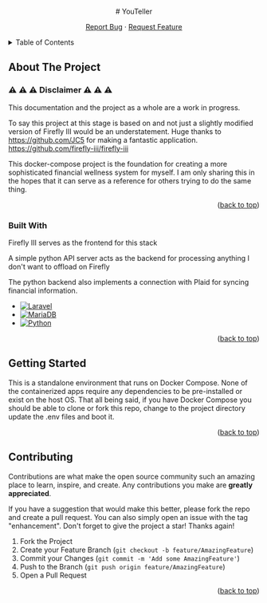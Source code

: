 <!-- PROJECT LOGO -->
<br />
<div align="center">
# YouTeller

  <p align="center">
    <a href="https://github.com/othneildrew/Best-README-Template/issues">Report Bug</a>
    ·
    <a href="https://github.com/othneildrew/Best-README-Template/issues">Request Feature</a>
  </p>
</div>

<!-- TABLE OF CONTENTS -->
<details>
  <summary>Table of Contents</summary>
  <ol>
    <li>
      <a href="#about-the-project">About The Project</a>
      <ul>
        <li><a href="#built-with">Built With</a></li>
      </ul>
    </li>
    <li>
      <a href="#getting-started">Getting Started</a>
    </li>
    <li>
      <a href="#contributing">Contributing</a>
    </li>
  </ol>
</details>

<!-- ABOUT THE PROJECT -->
## About The Project

### :warning: :warning: :warning: Disclaimer :warning: :warning: :warning:
This documentation and the project as a whole are a work in progress.

To say this project at this stage is based on and not just a slightly modified version of Firefly III would be an understatement.
Huge thanks to https://github.com/JC5 for making a fantastic application.
https://github.com/firefly-iii/firefly-iii

This docker-compose project is the foundation for creating a more sophisticated financial wellness system for myself.
I am only sharing this in the hopes that it can serve as a reference for others trying to do the same thing.

<p align="right">(<a href="#top">back to top</a>)</p>


### Built With

Firefly III serves as the frontend for this stack

A simple python API server acts as the backend for processing anything I don't want to offload on Firefly

The python backend also implements a connection with Plaid for syncing financial information.

* [![Laravel][Laravel.com]][Laravel-url]
* [![MariaDB][Mariadb.org]][Mariadb-url]
* [![Python][Python.org]][Python-url]

<p align="right">(<a href="#top">back to top</a>)</p>

<!-- GETTING STARTED -->
## Getting Started

This is a standalone environment that runs on Docker Compose. None of the containerized apps require any dependencies to be pre-installed or exist on the host OS. That all being said, if you have Docker Compose you should be able to clone or fork this repo, change to the project directory update the .env files and boot it.

<p align="right">(<a href="#top">back to top</a>)</p>

<!-- CONTRIBUTING -->
## Contributing

Contributions are what make the open source community such an amazing place to learn, inspire, and create. Any contributions you make are **greatly appreciated**.

If you have a suggestion that would make this better, please fork the repo and create a pull request. You can also simply open an issue with the tag "enhancement".
Don't forget to give the project a star! Thanks again!

1. Fork the Project
2. Create your Feature Branch (`git checkout -b feature/AmazingFeature`)
3. Commit your Changes (`git commit -m 'Add some AmazingFeature'`)
4. Push to the Branch (`git push origin feature/AmazingFeature`)
5. Open a Pull Request

<p align="right">(<a href="#top">back to top</a>)</p>

<!-- MARKDOWN LINKS & IMAGES -->
<!-- https://www.markdownguide.org/basic-syntax/#reference-style-links -->

[Laravel.com]: https://img.shields.io/badge/Laravel-FF2D20?style=for-the-badge&logo=laravel&logoColor=white
[Laravel-url]: https://laravel.com
[Mariadb.org]: https://img.shields.io/badge/MariaDB-003545?style=for-the-badge&logo=mariadb&logoColor=white
[Mariadb-url]: https://mariadb.org/
[Python.org]: https://img.shields.io/badge/python-3670A0?style=for-the-badge&logo=python&logoColor=ffdd54
[Python-url]: https://www.python.org/
